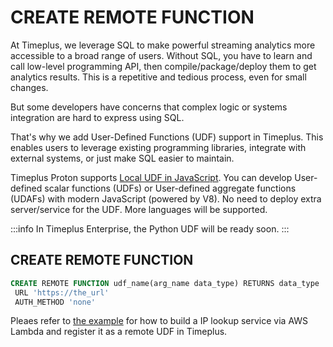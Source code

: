 # CREATE REMOTE FUNCTION
At Timeplus, we leverage SQL to make powerful streaming analytics more accessible to a broad range of users. Without SQL, you have to learn and call low-level programming API, then compile/package/deploy them to get analytics results. This is a repetitive and tedious process, even for small changes.

But some developers have concerns that complex logic or systems integration are hard to express using SQL.

That's why we add User-Defined Functions (UDF) support in Timeplus. This enables users to leverage existing programming libraries, integrate with external systems, or just make SQL easier to maintain.

Timeplus Proton supports [Local UDF in JavaScript](js-udf). You can develop User-defined scalar functions (UDFs) or User-defined aggregate functions (UDAFs) with modern JavaScript (powered by V8). No need to deploy extra server/service for the UDF. More languages will be supported.

:::info
In Timeplus Enterprise, the Python UDF will be ready soon.
:::

## CREATE REMOTE FUNCTION
```sql
CREATE REMOTE FUNCTION udf_name(arg_name data_type) RETURNS data_type
 URL 'https://the_url'
 AUTH_METHOD 'none'
```

Pleaes refer to [the example](remote-udf) for how to build a IP lookup service via AWS Lambda and register it as a remote UDF in Timeplus.
